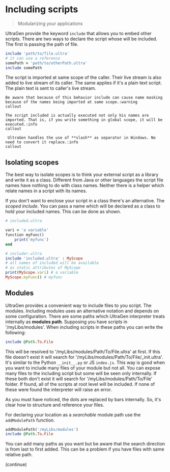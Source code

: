 # Including scripts

> Modularizing your applications

UltraGen provide the keyword `include` that allows you to embed other scripts. There are two ways to declare the script whose will be included. The first is passing the path of file.

```ruby
include 'path/to/file.ultra'
# it can use a reference
somePath = 'path/to/otherPath.ultra'
include somePath
```

The script is imported at same scope of the caller. Their live stream is also added to live stream of its caller. The same applies if it's a plain text script. The plain text is sent to caller's live stream.

```callout
Be aware that because of this behavior include can cause name masking because of the names being imported at same scope.:warning
callout
```

```callout
The script included is actually executed not only his names are imported. That is, if you write something in global scope, it will be executed.:info
callout
```

```callout
 UltraGen handles the use of **slash** as separator in Windows. No need to convert it replace.:info
callout
```

## Isolating scopes

The best way to isolate scopes is to think your external script as a library and write it as a class. Different from Java or other languages the script file names have nothing to do with class names. Neither there is a helper which relate names in a script with its names.

If you don't want to enclose your script in a class there's an alternative. The *scoped include*. You can pass a name which will be declared as a class to hold your included names. This can be done as shown.

```ruby
# included.ultra

vari = 'a variable'
function myFunc()
    print('myfunc')
end
```

```ruby
# includer.ultra
include 'included.ultra' : MyScope
# all names of included will be available
# as static attributes of MyScope
print(MyScope.vari) # a variable
MyScope.myFunc() # myfunc
```

## Modules

UltraGen provides a convenient way to include files to you script. The modules. Including modules uses an alternative notation and depends on some configuration. There are some paths which UltraGen interpreter treats internally as **modules path**. Supposing you have scripts in '/myLibs/modules'. When including scripts in these paths you can write the following:

```ruby
include @Path.To.File
```

This will be resolved to '/myLibs/modules/Path/To/File.ultra' at first. If this file doesn't exist it will search for '/myLibs/modules/Path/To/File/_init.ultra'. It's similar to the Python `__init__.py` or JS `index.js`. This way is good when you want to include many files of your module but not all. You can expose many files to the including script but some will be seen only internally. If these both don't exist it will search for '/myLibs/modules/Path/To/File' folder. If found, all of the scripts at root level will be included. If none of these were found the interpreter will raise an error.

As you must have noticed, the dots are replaced by bars internally. So, it's clear how to structure and reference your files.

For declaring your location as a *searchable* module path use the `addModulePath` function.

```ruby
addModulePath('/myLibs/modules')
include @Path.To.File
```
 You can add many paths as you want but be aware that the search direction is from last to first added. This can be a problem if you have files with same relative path.

(continue)
